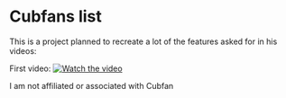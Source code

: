 # Cubfans list

This is a project planned to recreate a lot of the features asked for in his videos:

First video: 
[![Watch the video](https://img.youtube.com/vi/5Sys3VpbiI0/maxresdefault.jpg)](https://youtu.be/5Sys3VpbiI0?si=cLspTJCWyn9Q1a5O)

I am not affiliated or associated with Cubfan
